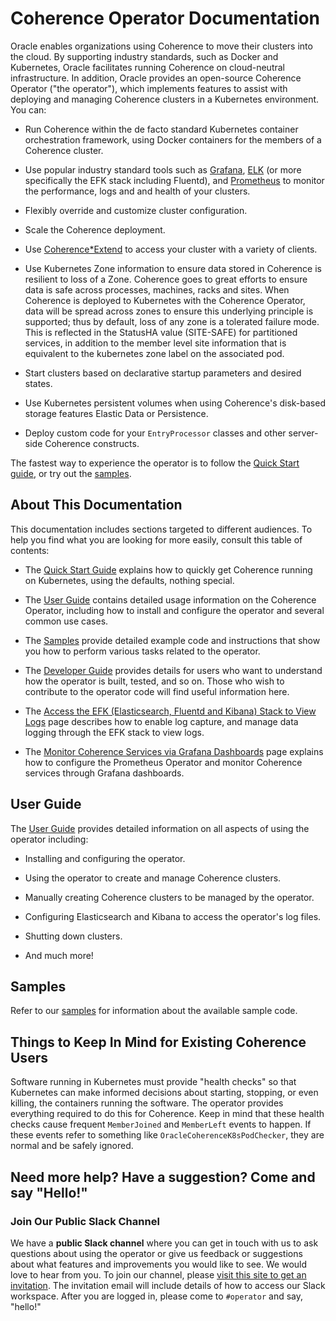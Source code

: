 <!--
Copyright 2018, 2019, Oracle Corporation and/or its affiliates.
All rights reserved.  Licensed under the Universal
Permissive License v 1.0 as shown at
http://oss.oracle.com/licenses/upl.

-->

# Coherence Operator Documentation

Oracle enables organizations using Coherence to move their clusters into the cloud. By supporting industry standards, such as Docker and Kubernetes, Oracle facilitates running Coherence on cloud-neutral infrastructure. In addition, Oracle provides an open-source Coherence Operator ("the operator"), which implements features to assist with deploying and managing Coherence clusters in a Kubernetes environment. You can:

* Run Coherence within the de facto standard Kubernetes container
  orchestration framework, using Docker containers for the members of a
  Coherence cluster.

* Use popular industry standard tools such as
  [Grafana](https://grafana.com/),
  [ELK](https://www.elastic.co/elk-stack) (or more specifically the EFK stack including Fluentd), and
  [Prometheus](https://prometheus.io/)
  to monitor the performance, logs and and health of your clusters.

* Flexibly override and customize cluster configuration.

* Scale the Coherence deployment.

* Use
  [Coherence*Extend](https://docs.oracle.com/middleware/12213/coherence/develop-remote-clients/building-your-first-extend-application.htm#COHCG5033)
  to access your cluster with a variety of clients.

* Use Kubernetes Zone information to ensure data stored in Coherence is resilient to loss of a Zone.
  Coherence goes to great efforts to ensure data is safe across processes, machines, racks and sites. When Coherence is deployed to Kubernetes with the Coherence Operator, data will be spread across zones to ensure this underlying principle is supported; thus by default, loss of any zone is a tolerated failure mode. This is reflected in the StatusHA value (SITE-SAFE) for partitioned services, in addition to the member level site information that is equivalent to the kubernetes zone label on the associated pod.

* Start clusters based on declarative startup parameters and desired
  states.

* Use Kubernetes persistent volumes when using Coherence's disk-based
  storage features Elastic Data or Persistence.

* Deploy custom code for your `EntryProcessor` classes and other
server-side Coherence constructs.

The fastest way to experience the operator is to follow the [Quick Start guide](docs/quickstart.md), or try out the
[samples](docs/samples/README.md).

## About This Documentation

This documentation includes sections targeted to different audiences. To help you find what you are looking for more easily, consult this table of contents:

* The [Quick Start Guide](docs/quickstart.md) explains how to
  quickly get Coherence running on Kubernetes, using the defaults, nothing special.

* The [User Guide](docs/user-guide.md) contains detailed usage
  information on the Coherence Operator, including how to install and  configure the operator and several common use cases.

* The [Samples](docs/samples/README.md) provide detailed example code and instructions that show you how to perform various tasks related to the operator.

* The [Developer Guide](docs/developer.md) provides details for users who want to understand how the operator is built, tested, and so on. Those who wish to contribute to the operator code will find useful information here.

* The [Access the EFK (Elasticsearch, Fluentd and Kibana) Stack to View Logs](docs/logcapture.md) page describes how to enable log capture, and manage data logging through the EFK stack to view logs.

* The [Monitor Coherence Services via Grafana Dashboards](docs/prometheusoperator.md) page explains how to configure the Prometheus Operator and monitor Coherence services through Grafana dashboards.
  
<!--
* The [Contributing](#contributing-to-the-operator) section provides information about contribution requirements.
-->

## User Guide

The [User Guide](docs/user-guide.md) provides detailed information on all aspects of using the operator including:

* Installing and configuring the operator.

* Using the operator to create and manage Coherence clusters.

* Manually creating Coherence clusters to be managed by the operator.

* Configuring Elasticsearch and Kibana to access the operator's log files.

* Shutting down clusters.

* And much more!

## Samples

Refer to our [samples](docs/samples/README.md) for
information about the available sample code.

## Things to Keep In Mind for Existing Coherence Users

Software running in Kubernetes must provide "health checks" so that Kubernetes can make informed decisions about starting, stopping, or even killing, the containers running the software.  The operator provides everything required to do this for Coherence.  Keep in mind  that these health checks cause frequent `MemberJoined` and  `MemberLeft` events to happen.  If these events refer to something  like `OracleCoherenceK8sPodChecker`, they are normal and be safely ignored.

## Need more help? Have a suggestion? Come and say "Hello!"

### Join Our Public Slack Channel

We have a **public Slack channel** where you can get in touch with us to
ask questions about using the operator or give us feedback or
suggestions about what features and improvements you would like to see.
We would love to hear from you. To join our channel, please [visit this
site to get an
invitation](https://join.slack.com/t/oraclecoherence/shared_invite/enQtNzcxNTQwMTAzNjE4LTJkZWI5ZDkzNGEzOTllZDgwZDU3NGM2YjY5YWYwMzM3ODdkNTU2NmNmNDFhOWIxMDZlNjg2MzE3NmMxZWMxMWE). The
invitation email will include details of how to access our Slack workspace.  After you are logged in, please come to `#operator` and say, "hello!"
